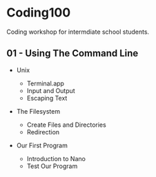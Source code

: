 Coding100
=========

Coding workshop for intermdiate school students. 

## 01 - Using The Command Line

* Unix
  * Terminal.app
  * Input and Output
  * Escaping Text

* The Filesystem
  * Create Files and Directories
  * Redirection

* Our First Program
  * Introduction to Nano
  * Test Our Program


